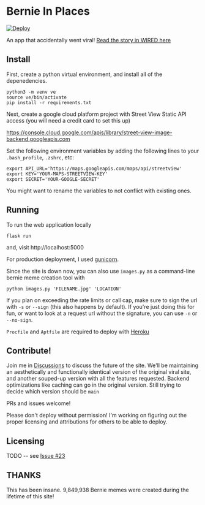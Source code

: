 # Bernie In Places
[![Deploy](https://www.herokucdn.com/deploy/button.svg)](https://heroku.com/deploy)

An app that accidentally went viral! [Read the story in WIRED here](https://www.wired.com/story/bernie-sanders-meme-street-view-site/)

## Install 

First, create a python virtual environment, and install all of the depenedencies. 
```
python3 -m venv ve
source ve/bin/activate
pip install -r requirements.txt
```

Next, create a google cloud platform project with Street View Static API access (you will need a credit card to set this up)

https://console.cloud.google.com/apis/library/street-view-image-backend.googleapis.com

Set the following environment variables by adding the following lines to your `.bash_profile`, `.zshrc`, etc:
```
export API_URL='https://maps.googleapis.com/maps/api/streetview'
export KEY='YOUR-MAPS-STREETVIEW-KEY'
export SECRET='YOUR-GOOGLE-SECRET'
```

You might want to rename the variables to not conflict with existing ones.

## Running 

To run the web application locally
```
flask run
```
and, visit http://localhost:5000

For production deployment, I used [gunicorn](https://gunicorn.org/). 

Since the site is down now, you can also use `images.py` as a command-line bernie meme creation tool with
```
python images.py 'FILENAME.jpg' 'LOCATION' 
```

If you plan on exceeding the rate limits or call cap, make sure to sign the url with `-s` or `--sign` (this also happens by default). If you're just doing this for fun, or want to look at a request url without the signature, you can use `-n` or `--no-sign`.


`Procfile` and `Aptfile` are required to deploy with [Heroku](https://heroku.com/)

## Contribute!
Join me in [Discussions](https://github.com/nicksawhney/bernie-sits/discussions) to discuss the future of the site. We'll be maintaining an aesthetically and functionally identical version of the original viral site, and another souped-up version with all the features requested. Backend optimizations like caching can go in the original version. Still trying to decide which version should be `main`

PRs and issues welcome!

Please don't deploy without permission! I'm working on figuring out the proper licensing and attributions for others to be able to deploy.

## Licensing
TODO -- see [Issue #23](https://github.com/nicksawhney/bernie-sits/issues/23)

## THANKS
This has been insane. 9,849,938 Bernie memes were created during the lifetime of this site! 

